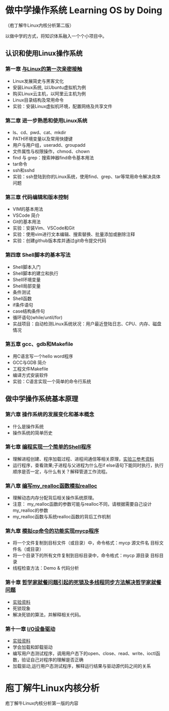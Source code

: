 # 做中学操作系统 Learning OS by Doing
（庖丁解牛Linux内核分析第二版）

以做中学的方式，将知识体系融入一个个小项目中。

## 认识和使用Linux操作系统

### 第一章 [与Linux的第一次亲密接触](https://github.com/mengning/linuxkernel/raw/master/1与Linux的第一次亲密接触.pdf)

* Linux发展简史与黑客文化 
* 安装Linux系统, 以Ubuntu虚拟机为例
* 购买Linux云主机，以阿里云主机为例
* Linux目录结构及常用命令
* 实验：安装Linux虚拟机环境，配置网络及共享文件

### 第二章 进一步熟悉和使用Linux系统

* ls、cd、pwd、cat、mkdir
* PATH环境变量以及常用快捷键
* 用户与用户组，useradd、groupadd
* 文件属性与权限操作，chmod、chown
* find 与 grep：搜索神器find命令基本用法
* tar命令
* ssh和sshd
* 实验：ssh登陆到你的Linux系统，使用find、grep、tar等常用命令解决具体问题

### 第三章 代码编辑和版本控制

* VIM的基本用法
* VSCode 简介
* Git的基本用法
* 实验：安装Vim、VSCode和Git
* 实验：使用vim进行文本编辑、搜索替换、批量添加或删除注释
* 实验：创建github版本库并通过git命令提交代码

### 第四章 Shell脚本的基本写法

* Shell脚本入门
* Shell脚本的建立和执行
* Shell环境变量
* Shell局部变量
* 条件测试
* Shell函数
* if条件语句
* case结构条件句
* 循环语句(while/until/for)
* 实战项目：自动检测Linux系统状况：用户最近登陆日志、CPU、内存、磁盘情况

### 第五章 gcc、gdb和Makefile

* 用C语言写一个hello word程序
* GCC与GDB 简介
* 工程文件Makefile
* 编译方式安装软件
* 实验：C语言实现一个简单的命令行系统  

## 做中学操作系统基本原理

### 第六章 操作系统的发展变化和基本概念

* 什么是操作系统
* 操作系统的简单历史

### 第七章 [编程实现一个简单的Shell程序](https://github.com/mengning/mykernel/raw/master/os2013/lab3-shell.ppt)
 * 理解进程创建、程序加载过程、进程间通信等相关原理，[实验三参考资料](https://github.com/mengning/mykernel/raw/master/os2013/lab3.rar)
 * 运行程序，查看效果;子进程与父进程为什么在if else语句下能同时执行，执行顺序是否一定，与什么有关？解释管道工作流程。

### 第八章 [编写my_realloc函数模拟realloc](https://github.com/mengning/mykernel/raw/master/os2013/lab4.ppt)
 * 理解动态内存分配背后相关操作系统原理。
 * 注意： my_realloc函数的参数可能与realloc不同，请根据需要自己设计my_realloc的参数
 * my_realloc函数与系统realloc函数的背后工作机制

### 第九章 [模拟cp命令的功能实现mycp程序](https://github.com/mengning/mykernel/raw/master/os2013/lab5.ppt)
 * 将一个文件复制到目标文件（或目录）中，命令格式：mycp 源文件名 目标文件名（或目录）
 * 将一个目录下的所有文件复制到目标目录中，命令格式：mycp 源目录 目标目录
 * 线程检查方法：Demo & 代码分析
 
### 第十章 [哲学家就餐问题引起的死锁及多线程同步方法解决哲学家就餐问题](https://github.com/mengning/mykernel/raw/master/os2013/lab6.pdf)
 * [实验资料](https://github.com/mengning/mykernel/raw/master/os2013/lab6.rar)
 * 死锁现象
 * 解决死锁的算法，并解释相关代码。
 
### 第十一章 [I/O设备驱动](https://github.com/mengning/mykernel/raw/master/os2013/lab7.ppt)
 * [实验资料](https://github.com/mengning/mykernel/raw/master/os2013/lab7.rar)
 * 学会加载和卸载驱动
 * 编写用户态测试程序，调用用户态下的open、close、read、write、ioctl函数，验证自己对程序的理解是否正确
 * 加载驱动,运行用户态测试程序，解释运行结果与驱动源代码之间的关系
 
 # 庖丁解牛Linux内核分析
 
 庖丁解牛Linux内核分析第一版的内容
